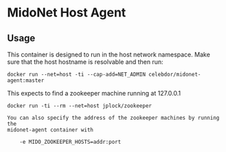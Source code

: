 # MidoNet Host Agent

## Usage

This container is designed to run in the host network namespace. Make sure that
the host hostname is resolvable and then run:

    docker run --net=host -ti --cap-add=NET_ADMIN celebdor/midonet-agent:master

This expects to find a zookeeper machine running at 127.0.0.1

    docker run -ti --rm --net=host jplock/zookeeper

    You can also specify the address of the zookeeper machines by running the
    midonet-agent container with

        -e MIDO_ZOOKEEPER_HOSTS=addr:port
